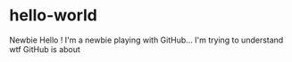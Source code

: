# hello-world
Newbie
Hello !
I'm a newbie playing with GitHub...
I'm trying to understand wtf GitHub is about
